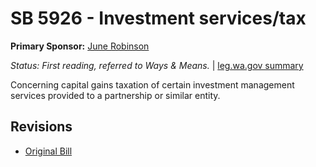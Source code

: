 # SB 5926 - Investment services/tax
**Primary Sponsor:** [June Robinson](/person/leg/june.robinson.md)

*Status: First reading, referred to Ways & Means.* | [leg.wa.gov summary](https://app.leg.wa.gov/billsummary?BillNumber=5926&Year=2021)

Concerning capital gains taxation of certain investment management services provided to a partnership or similar entity.

## Revisions
* [Original Bill](1/)